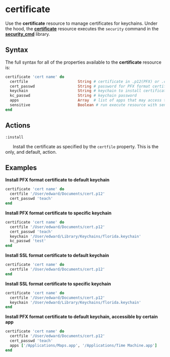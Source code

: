 certificate
=========

Use the **certificate** resource to manage certificates for keychains.
Under the hood, the [**certificate**](https://github.com/Microsoft/macos-cookbook/blob/master/resources/certificate.rb) resource executes the `security`
command in the [**security_cmd**](https://github.com/Microsoft/macos-cookbook/blob/master/libraries/security_cmd.rb) library.

Syntax
------

The full syntax for all of the properties available to the **certificate** resource
is:

```ruby
certificate 'cert name' do
  certfile                      String # certificate in .p12(PFX) or .cer(SSl certificate file) format
  cert_passwd                   String # password for PFX format certificate file
  keychain                      String # keychain to install certificate to
  kc_passwd                     String # keychain password
  apps                          Array  # list of apps that may access the imported key
  sensitive                     Boolean # run execute resource with sensitive
end
```

Actions
-------

`:install`

&nbsp;&nbsp;&nbsp;&nbsp;&nbsp;&nbsp;Install the certificate as specified by
the `certfile` property. This is the only, and default, action.


Examples
--------

**Install PFX format certificate to default keychain**

```ruby
certificate 'cert name' do
  certfile '/User/edward/Documents/cert.p12'
  cert_passwd 'teach'
end
```

**Install PFX format certificate to specific keychain**

```ruby
certificate 'cert name' do
  certfile '/User/edward/Documents/cert.p12'
  cert_passwd 'teach'
  keychain '/User/edward/Library/Keychains/florida.keychain'
  kc_passwd 'test'
end
```

**Install SSL format certificate to default keychain**

```ruby
certificate 'cert name' do
  certfile '/User/edward/Documents/cert.p12'
end
```

**Install SSL format certificate to specific keychain**

```ruby
certificate 'cert name' do
  certfile '/User/edward/Documents/cert.p12'
  keychain '/User/edward/Library/Keychains/florida.keychain'
end
```

**Install PFX format certificate to default keychain, accessible by certain app**
```ruby
certificate 'cert name' do
  certfile '/User/edward/Documents/cert.p12'
  cert_passwd 'teach'
  apps ['/Applications/Maps.app', '/Applications/Time Machine.app']
end
```
